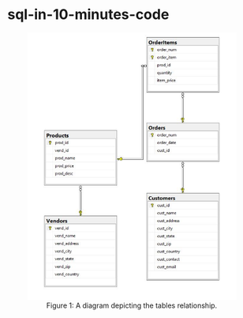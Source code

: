 # sql-in-10-minutes-code


<div align="center">

<figure>
<img src="table-relationship-diagram.JPG"><br/>
  <figcaption>Figure 1: A diagram depicting the tables relationship.</figcaption>
</figure>
  
</div>
